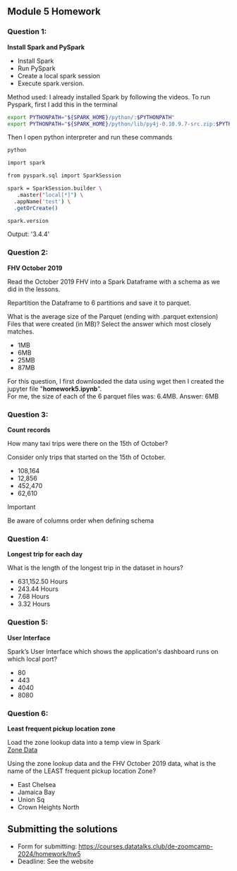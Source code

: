 ## Module 5 Homework

### Question 1: 

**Install Spark and PySpark** 

- Install Spark
- Run PySpark
- Create a local spark session
- Execute spark.version.

Method used: I already installed Spark by following the videos. To run Pyspark, first I add this in the terminal
```bash
export PYTHONPATH="${SPARK_HOME}/python/:$PYTHONPATH"
export PYTHONPATH="${SPARK_HOME}/python/lib/py4j-0.10.9.7-src.zip:$PYTHONPATH"
```
Then I open python interpreter and run these commands
```bash
python

import spark

from pyspark.sql import SparkSession

spark = SparkSession.builder \
   .master("local[*]") \
  .appName('test') \
  .getOrCreate()

spark.version
```

Output: '3.4.4'

### Question 2: 

**FHV October 2019**

Read the October 2019 FHV into a Spark Dataframe with a schema as we did in the lessons.

Repartition the Dataframe to 6 partitions and save it to parquet.

What is the average size of the Parquet (ending with .parquet extension) Files that were created (in MB)? Select the answer which most closely matches.

- 1MB
- 6MB
- 25MB
- 87MB

For this question, I first downloaded the data using wget then I created the jupyter file "**homework5.ipynb**".  
For me, the size of each of the 6 parquet files was: 6.4MB. 
Answer: 6MB

### Question 3: 

**Count records** 

How many taxi trips were there on the 15th of October?

Consider only trips that started on the 15th of October.

- 108,164
- 12,856
- 452,470
- 62,610

> [!IMPORTANT]
> Be aware of columns order when defining schema

### Question 4: 

**Longest trip for each day** 

What is the length of the longest trip in the dataset in hours?

- 631,152.50 Hours
- 243.44 Hours
- 7.68 Hours
- 3.32 Hours



### Question 5: 

**User Interface**

Spark’s User Interface which shows the application's dashboard runs on which local port?

- 80
- 443
- 4040
- 8080



### Question 6: 

**Least frequent pickup location zone**

Load the zone lookup data into a temp view in Spark</br>
[Zone Data](https://github.com/DataTalksClub/nyc-tlc-data/releases/download/misc/taxi_zone_lookup.csv)

Using the zone lookup data and the FHV October 2019 data, what is the name of the LEAST frequent pickup location Zone?</br>

- East Chelsea
- Jamaica Bay
- Union Sq
- Crown Heights North


## Submitting the solutions

- Form for submitting: https://courses.datatalks.club/de-zoomcamp-2024/homework/hw5
- Deadline: See the website
